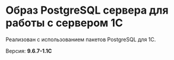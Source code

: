 # Образ PostgreSQL сервера для работы с сервером 1С

Реализован с использованием пакетов PostgreSQL для 1С.

Версия: **9.6.7-1.1C**
